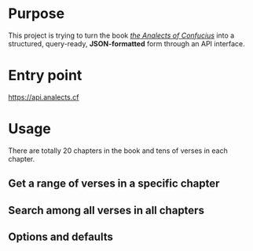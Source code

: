 # Purpose
This project is trying to turn the book [_the Analects of Confucius_](https://en.wikisource.org/wiki/Analects) into a structured, query-ready, **JSON-formatted** form through an API interface.

# Entry point
https://api.analects.cf

# Usage
There are totally 20 chapters in the book and tens of verses in each chapter.

## Get a range of verses in a specific chapter

## Search among all verses in all chapters

## Options and defaults
